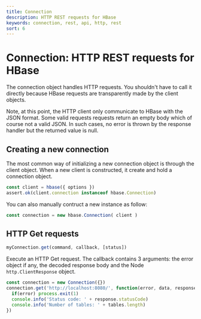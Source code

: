```yaml
---
title: Connection
description: HTTP REST requests for HBase
keywords: connection, rest, api, http, rest
sort: 6
---
```


# Connection: HTTP REST requests for HBase

The connection object handles HTTP requests. You shouldn't have to call it directly because HBase requests are transparently made by the client objects.

Note, at this point, the HTTP client only communicate to HBase with the JSON format. Some valid requests requests return an empty body which of course not a valid JSON. In such cases, no error is thrown by the response handler but the returned value is null.

## Creating a new connection

The most common way of initializing a new connection object is through the client object. When a new client is constructed, it create and hold a connection object.

```javascript
const client = hbase({ options })
assert.ok(client.connection instanceof hbase.Connection)
```

You can also manually contruct a new instance as follow:

```javascript
const connection = new hbase.Connection( client )
```

## HTTP Get requests

```javascript
myConnection.get(command, callback, [status])
```

Execute an HTTP Get request. The callback contains 3 arguments: the error object if any, the decoded response body and the Node `http.ClientResponse` object.

```javascript
const connection = new Connection({})
connection.get('http://localhost:8080/', function(error, data, response){
  if(error) process.exit(1)
  console.info('Status code: ' + response.statusCode)
  console.info('Number of tables: ' + tables.length)
})
```
